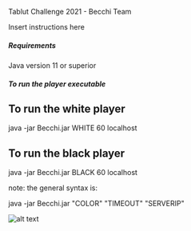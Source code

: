  Tablut Challenge 2021 - Becchi Team
 
Insert instructions here

##### Requirements #####
Java version 11 or superior

##### To run the player executable ###### 

## To run the white player ##

java -jar Becchi.jar WHITE 60 localhost


## To run the black player ##

java -jar Becchi.jar BLACK 60 localhost


note: the general syntax is:

java -jar Becchi.jar "COLOR" "TIMEOUT" "SERVERIP"

![alt text](https://www.valsassinanews.com/wp-content/uploads/2019/05/capra-orobica-valgerola-2019-3.jpg)
